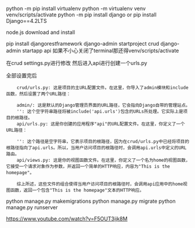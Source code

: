  python -m pip install virtualenv
 python -m virtualenv venv 
 venv/scripts/activate
 python -m pip install django   or pip install Django==4.2LTS

 node.js download and install


 pip install djangorestframework
 django-admin startproject crud
 django-admin startapp api
 如果不小心关闭了terminal那还得venv/scripts/activate

 在crud settings.py进行修改
 然后进入api进行创建一个urls.py

 全部设置完后


        crud/urls.py: 这是项目的主URL配置文件。在这里，你导入了admin模块和include函数，然后设置了两个URL路径：

        admin/: 这是默认的Django管理员界面的URL路径，它会指向Django自带的管理站点。
        '': 这个空字符串路径将被include('api.urls')包含的URLs所处理。它实际上是项目的根路径。
        api/urls.py: 这是你创建的应用程序"api"的URL配置文件。在这里，你定义了一个URL路径：

        '': 这个路径是空字符串，它表示项目的根路径，因为在crud/urls.py中已经将项目的根路径指向了api.urls。所以，当用户访问项目的根路径时，会调用api.urls中定义的URL路由。
        api/views.py: 这是你的视图函数文件。在这里，你定义了一个名为home的视图函数，它接受一个请求对象作为参数，并返回一个简单的HTTP响应，内容为"This is the homepage"。

        综上所述，这些文件的组合使得当用户访问项目的根路径时，会调用api应用中的home视图函数，返回一个包含"This is the homepage"文本的HTTP响应。
 
 python manage.py makemigrations
 python manage.py migrate
 python manage.py runserver

 https://www.youtube.com/watch?v=F5OUT3ijk8M



